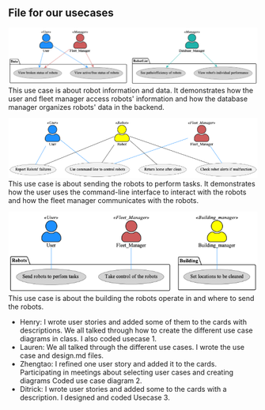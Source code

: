 ## File for our usecases
![Use case 1](uc1.png)
This use case is about robot information and data. It demonstrates how the user and fleet manager access robots' information and how the database manager organizes robots' data in the backend.


![Use case 2](uc2.png)
This use case is about sending the robots to perform tasks. It demonstrates how the user uses the command-line interface to interact with the robots and how the fleet manager communicates with the robots.


![Use case 3](uc3.png)
This use case is about the building the robots operate in and where to send the robots.


* Henry: I wrote user stories and added some of them to the cards with descriptions. We all talked through how to create the different use case diagrams in class. I also coded usecase 1.
* Lauren: We all talked through the different use cases. I wrote the use case and design.md files.
* Zhengtao: I refined one user story and added it to the cards. Participating in meetings about selecting user cases and creating diagrams Coded use case diagram 2.
* Ditrick: I wrote user stories and added some to the cards with a description. I designed and coded Usecase 3.
